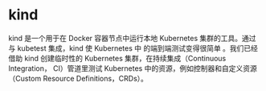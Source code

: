 # kind

kind 是一个用于在 Docker 容器节点中运行本地 Kubernetes 集群的工具。通过与 kubetest 集成，kind 使 Kubernetes 中
的端到端测试变得很简单 。我们已经借助 kind 创建临时性的 Kubernetes 集群，在持续集成（Continuous Integration，
CI）管道里测试 Kubernetes 中的资源，例如控制器和自定义资源（Custom Resource Definitions，CRDs）。
